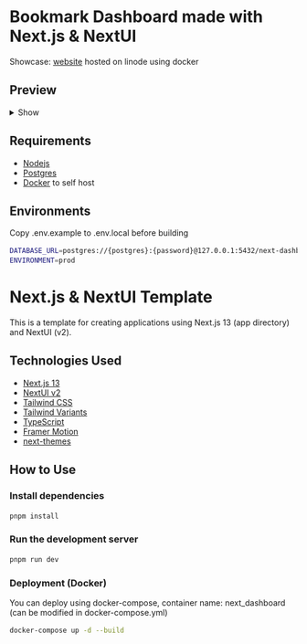 # Bookmark Dashboard made with Next.js & NextUI

Showcase: [website](https://next-dashboard.tzgyn.com) hosted on linode using docker

## Preview

<details>
  <summary>Show</summary>

### Homepage

![homepage](./doc/assets/homepage.png)

### Bookmarks

![homepage](./doc/assets/bookmarks.png)

### Bookmark Categories

![homepage](./doc/assets/category.png)

</details>

## Requirements

-   [Nodejs](https://nodejs.org/en)
-   [Postgres](https://www.postgresql.org/)
-   [Docker](https://www.docker.com/) to self host

## Environments

Copy .env.example to .env.local before building

```bash
DATABASE_URL=postgres://{postgres}:{password}@127.0.0.1:5432/next-dashboard
ENVIRONMENT=prod

```

# Next.js & NextUI Template

This is a template for creating applications using Next.js 13 (app directory) and NextUI (v2).

## Technologies Used

-   [Next.js 13](https://nextjs.org/docs/getting-started)
-   [NextUI v2](https://nextui.org/)
-   [Tailwind CSS](https://tailwindcss.com/)
-   [Tailwind Variants](https://tailwind-variants.org)
-   [TypeScript](https://www.typescriptlang.org/)
-   [Framer Motion](https://www.framer.com/motion/)
-   [next-themes](https://github.com/pacocoursey/next-themes)

## How to Use

### Install dependencies

```bash
pnpm install
```

### Run the development server

```bash
pnpm run dev
```

### Deployment (Docker)

You can deploy using docker-compose, container name: next_dashboard (can be modified in docker-compose.yml)

```bash
docker-compose up -d --build

```
